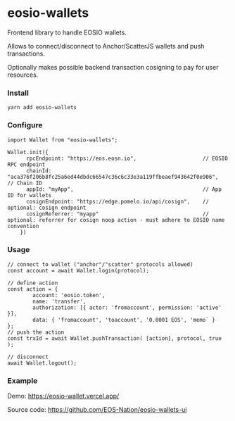 # eosio-wallets
Frontend library to handle EOSIO wallets.

Allows to connect/disconnect to Anchor/ScatterJS wallets and push transactions.

Optionally makes possible backend transaction cosigning to pay for user resources.


### Install
```
yarn add eosio-wallets
```

### Configure
```
import Wallet from "eosio-wallets";

Wallet.init({
      rpcEndpoint: "https://eos.eosn.io",                     // EOSIO RPC endpoint
      chainId: "aca376f206b8fc25a6ed44dbdc66547c36c6c33e3a119ffbeaef943642f0e906",   // Chain ID
      appId: "myApp",                                         // App ID for wallets
      cosignEndpoint: "https://edge.pomelo.io/api/cosign",    // optional: cosign endpoint
      cosignReferrer: "myapp"                                 // optional: referrer for cosign noop action - must adhere to EOSIO name convention
    })
```

### Usage
```
// connect to wallet ("anchor"/"scatter" protocols allowed)
const account = await Wallet.login(protocol);

// define action
const action = {
        account: 'eosio.token',
        name: 'transfer',
        authorization: [{ actor: 'fromaccount', permission: 'active' }],
        data: { 'fromaccount', 'toaccount', '0.0001 EOS', 'memo` }
};
// push the action
const trxId = await Wallet.pushTransaction( [action], protocol, true );

// disconnect
await Wallet.logout();
```

### Example
Demo: https://eosio-wallet.vercel.app/

Source code: https://github.com/EOS-Nation/eosio-wallets-ui
